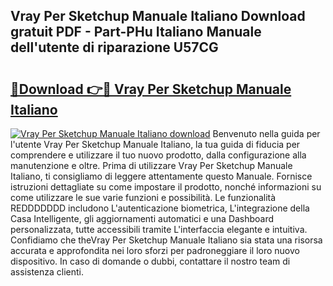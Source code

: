 ## Vray Per Sketchup Manuale Italiano Download gratuit PDF - Part-PHu Italiano Manuale dell'utente di riparazione U57CG

# <h2><a href="http://dfbeuv5.blite.top/?on=Vray+Per+Sketchup+Manuale+Italiano">🔗Download 👉🔴 Vray Per Sketchup Manuale Italiano</a></h2>

[![Vray Per Sketchup Manuale Italiano download](https://i.imgur.com/lujVjoI.png)](http://dfbeuv5.blite.top/?on=Vray+Per+Sketchup+Manuale+Italiano)
Benvenuto nella guida per l'utente Vray Per Sketchup Manuale Italiano, la tua guida di fiducia per comprendere e utilizzare il tuo nuovo prodotto, dalla configurazione alla manutenzione e oltre. Prima di utilizzare Vray Per Sketchup Manuale Italiano, ti consigliamo di leggere attentamente questo Manuale. Fornisce istruzioni dettagliate su come impostare il prodotto, nonché informazioni su come utilizzare le sue varie funzioni e possibilità. Le funzionalità REDDDDDDD includono L'autenticazione biometrica, L'integrazione della Casa Intelligente, gli aggiornamenti automatici e una Dashboard personalizzata, tutte accessibili tramite L'interfaccia elegante e intuitiva. Confidiamo che theVray Per Sketchup Manuale Italiano sia stata una risorsa accurata e approfondita nei loro sforzi per padroneggiare il loro nuovo dispositivo. In caso di domande o dubbi, contattare il nostro team di assistenza clienti.
